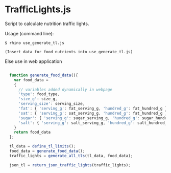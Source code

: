 # TrafficLights.js

Script to calculate nutrition traffic lights.

Usage (command line): 

```
$ rhino use_generate_tl.js

(Insert data for food nutrients into use_generate_tl.js)

```

Else use in web application

```javascript

  function generate_food_data(){
    var food_data = 
    {
      // variables added dynamically in webpage
      'type': food_type,
      'size_g': size_g,
      'serving_size': serving_size,
      'fat': { 'serving_g': fat_serving_g, 'hundred_g': fat_hundred_g }, 
      'sat': { 'serving_g': sat_serving_g, 'hundred_g': fat_hundred_g },
      'sugar': { 'serving_g': sugar_serving_g, 'hundred_g': sugar_hundred_g },
      'salt': { 'serving_g': salt_serving_g, 'hundred_g': salt_hundred_g }
    }
    return food_data
  };

  tl_data = define_tl_limits();
  food_data = generate_food_data();
  traffic_lights = generate_all_tls(tl_data, food_data);

  json_tl = return_json_traffic_lights(traffic_lights);


```
